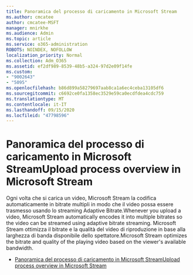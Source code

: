 ```yaml
---
title: Panoramica del processo di caricamento in Microsoft Stream
ms.author: cmcatee
author: cmcatee-MSFT
manager: mnirkhe
ms.audience: Admin
ms.topic: article
ms.service: o365-administration
ROBOTS: NOINDEX, NOFOLLOW
localization_priority: Normal
ms.collection: Adm_O365
ms.assetid: ef2df989-8539-48b5-a324-97d2e09f14fe
ms.custom:
- "9002643"
- "5095"
ms.openlocfilehash: b86d899a58279697aab8ca1a6ec4ceba13105df6
ms.sourcegitcommit: c6692ce0fa1358ec3529e59ca0ecdfdea4cdc759
ms.translationtype: MT
ms.contentlocale: it-IT
ms.lasthandoff: 09/15/2020
ms.locfileid: "47798596"
---
```

# <a name="upload-process-overview-in-microsoft-stream"></a><span data-ttu-id="5ee85-102">Panoramica del processo di caricamento in Microsoft Stream</span><span class="sxs-lookup"><span data-stu-id="5ee85-102">Upload process overview in Microsoft Stream</span></span>

<span data-ttu-id="5ee85-103">Ogni volta che si carica un video, Microsoft Stream la codifica automaticamente in bitrate multipli in modo che il video possa essere trasmesso usando lo streaming Adaptive Bitrate.</span><span class="sxs-lookup"><span data-stu-id="5ee85-103">Whenever you upload a video, Microsoft Stream automatically encodes it into multiple bitrates so the video can be streamed using adaptive bitrate streaming.</span></span> <span data-ttu-id="5ee85-104">Microsoft Stream ottimizza il bitrate e la qualità del video di riproduzione in base alla larghezza di banda disponibile dello spettatore.</span><span class="sxs-lookup"><span data-stu-id="5ee85-104">Microsoft Stream optimizes the bitrate and quality of the playing video based on the viewer's available bandwidth.</span></span>

- [<span data-ttu-id="5ee85-105">Panoramica del processo di caricamento in Microsoft Stream</span><span class="sxs-lookup"><span data-stu-id="5ee85-105">Upload process overview in Microsoft Stream</span></span>](https://docs.microsoft.com/stream/upload-process-overview)
